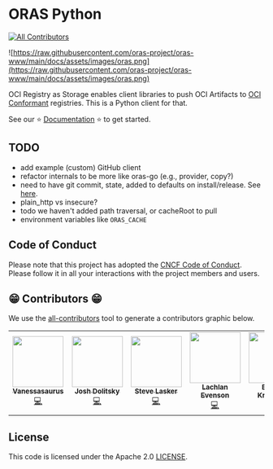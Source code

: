 # ORAS Python

<!-- ALL-CONTRIBUTORS-BADGE:START - Do not remove or modify this section -->
[![All Contributors](https://img.shields.io/badge/all_contributors-5-orange.svg?style=flat-square)](#contributors-)
<!-- ALL-CONTRIBUTORS-BADGE:END -->

![https://raw.githubusercontent.com/oras-project/oras-www/main/docs/assets/images/oras.png](https://raw.githubusercontent.com/oras-project/oras-www/main/docs/assets/images/oras.png)


OCI Registry as Storage enables client libraries to push OCI Artifacts to [OCI Conformant](https://github.com/opencontainers/oci-conformance) registries. This is a Python client for that.

See our ⭐️ [Documentation](https://oras-project.github.io/oras-py/) ⭐️ to get started.
 
## TODO

 - add example (custom) GitHub client
 - refactor internals to be more like oras-go (e.g., provider, copy?)
 - need to have git commit, state, added to defaults on install/release. See [here](https://github.com/oras-project/oras/blob/main/Makefile).
 - plain_http vs insecure?
 - todo we haven't added path traversal, or cacheRoot to pull
 - environment variables like `ORAS_CACHE` 

## Code of Conduct

Please note that this project has adopted the [CNCF Code of Conduct](https://github.com/cncf/foundation/blob/master/code-of-conduct.md).
Please follow it in all your interactions with the project members and users.


## 😁️ Contributors 😁️

We use the [all-contributors](https://github.com/all-contributors/all-contributors) 
tool to generate a contributors graphic below.

<!-- ALL-CONTRIBUTORS-LIST:START - Do not remove or modify this section -->
<!-- prettier-ignore-start -->
<!-- markdownlint-disable -->
<table>
  <tr>
    <td align="center"><a href="https://vsoch.github.io"><img src="https://avatars.githubusercontent.com/u/814322?v=4?s=100" width="100px;" alt=""/><br /><sub><b>Vanessasaurus</b></sub></a><br /><a href="https://github.com/oras-project/oras-py/commits?author=vsoch" title="Code">💻</a></td>
    <td align="center"><a href="https://dolit.ski"><img src="https://avatars.githubusercontent.com/u/393494?v=4?s=100" width="100px;" alt=""/><br /><sub><b>Josh Dolitsky</b></sub></a><br /><a href="https://github.com/oras-project/oras-py/commits?author=jdolitsky" title="Code">💻</a></td>
    <td align="center"><a href="http://SteveLasker.blog"><img src="https://avatars.githubusercontent.com/u/7647382?v=4?s=100" width="100px;" alt=""/><br /><sub><b>Steve Lasker</b></sub></a><br /><a href="https://github.com/oras-project/oras-py/commits?author=SteveLasker" title="Code">💻</a></td>
    <td align="center"><a href="youtube.com/lachlanevenson"><img src="https://avatars.githubusercontent.com/u/6912984?v=4?s=100" width="100px;" alt=""/><br /><sub><b>Lachlan Evenson</b></sub></a><br /><a href="https://github.com/oras-project/oras-py/commits?author=lachie83" title="Code">💻</a></td>
    <td align="center"><a href="https://github.com/bridgetkromhout"><img src="https://avatars.githubusercontent.com/u/2104453?v=4?s=100" width="100px;" alt=""/><br /><sub><b>Bridget Kromhout</b></sub></a><br /><a href="https://github.com/oras-project/oras-py/commits?author=bridgetkromhout" title="Code">💻</a></td>
  </tr>
</table>

<!-- markdownlint-restore -->
<!-- prettier-ignore-end -->

<!-- ALL-CONTRIBUTORS-LIST:END -->

## License

This code is licensed under the Apache 2.0 [LICENSE](LICENSE).
